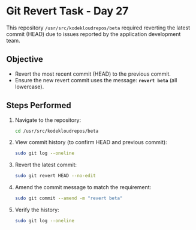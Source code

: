 # Git Revert Task - Day 27

This repository `/usr/src/kodekloudrepos/beta` required reverting the latest commit (HEAD) due to issues reported by the application development team.

## Objective
- Revert the most recent commit (HEAD) to the previous commit.
- Ensure the new revert commit uses the message: **`revert beta`** (all lowercase).

## Steps Performed

1. Navigate to the repository:
   ```bash
   cd /usr/src/kodekloudrepos/beta
   ```

2. View commit history (to confirm HEAD and previous commit):
   ```bash
   sudo git log --oneline
   ```

3. Revert the latest commit:
   ```bash
   sudo git revert HEAD --no-edit
   ```
4. Amend the commit message to match the requirement:
   ```bash
   sudo git commit --amend -m "revert beta"
   ```
5. Verify the history:
   ```bash
   sudo git log --oneline
   ```
